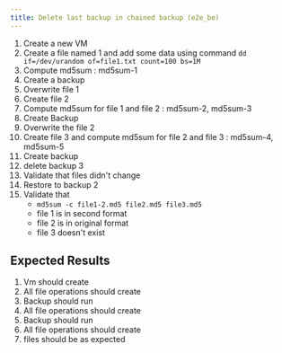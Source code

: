 ```yaml
---
title: Delete last backup in chained backup (e2e_be)
---
```

1. Create a new VM
1. Create a file named 1 and add some data using command `dd if=/dev/urandom of=file1.txt count=100 bs=1M`
1. Compute md5sum : md5sum-1
1. Create a backup
1. Overwrite file 1 
1. Create file 2
1. Compute md5sum for file 1 and file 2 : md5sum-2, md5sum-3
1. Create Backup
1. Overwrite the file 2
1. Create file 3 and compute md5sum for file 2 and file 3 : md5sum-4, md5sum-5
1. Create backup
1. delete backup 3
1. Validate that files didn't change
1. Restore to backup 2
1. Validate that
    - `md5sum -c file1-2.md5 file2.md5 file3.md5 `
    - file 1 is in second format
    - file 2 is in original format
    - file 3 doesn't exist

## Expected Results
1. Vm should create
1. All file operations should create
1. Backup should run
1. All file operations should create
1. Backup should run
1. All file operations should create
1. files should be as expected

